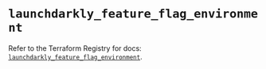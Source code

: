 # `launchdarkly_feature_flag_environment`

Refer to the Terraform Registry for docs: [`launchdarkly_feature_flag_environment`](https://registry.terraform.io/providers/launchdarkly/launchdarkly/2.20.2/docs/resources/feature_flag_environment).
